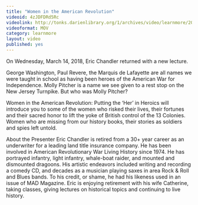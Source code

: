 ```yaml
---
title: "Women in the American Revolution"
videoid: 4zJDFDRd5Rc
videolink: http://tonks.darienlibrary.org/1/archives/video/learnmore/20180314_women_american_revolution.mov
videoformat: MOV
category: learnmore
layout: video
published: yes
---
```


On Wednesday, March 14, 2018, Eric Chandler returned with a new lecture. 

George Washington, Paul Revere, the Marquis de Lafayette are all names we were taught in school as having been heroes of the American War for Independence. Molly Pitcher is a name we see given to a rest stop on the New Jersey Turnpike. But who was Molly Pitcher?

Women in the American Revolution: Putting the ‘Her’ in Heroics will introduce you to some of the women who risked their lives, their fortunes and their sacred honor to lift the yoke of British control of the 13 Colonies. Women who are missing from our history books, their stories as soldiers and spies left untold.

About the Presenter
Eric Chandler is retired from a 30+ year career as an underwriter for a leading land title insurance company. He has been involved in American Revolutionary War Living History since 1974. He has portrayed infantry, light infantry, whale-boat raider, and mounted and dismounted dragoons. His artistic endeavors included writing and recording a comedy CD, and decades as a musician playing saxes in area Rock & Roll and Blues bands. To his credit, or shame, he had his likeness used in an issue of MAD Magazine. Eric is enjoying retirement with his wife Catherine, taking classes, giving lectures on historical topics and continuing to live history.